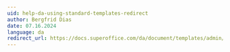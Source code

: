 ```yaml
---
uid: help-da-using-standard-templates-redirect
author: Bergfrid Dias
date: 07.16.2024
language: da
redirect_url: https://docs.superoffice.com/da/document/templates/admin/update-template.html
---
```

